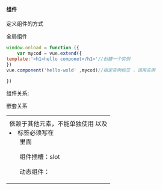 #### 组件

定义组件的方式

全局组件



```js
window.onload = function ({
	var mycod = vue.extend({
template:'<h1>hello componet</h1>'//创建一个实例
})
vue.component('hello-wold' ,mycod)//指定实例标签 ，调用实例

})

```



组件关系;

嵌套关系

<table>  <tr><td> <tr><td>依赖于其他元素，不能单独使用 以及 <li> 标签必须写在<ul> 里面



组件插槽：slot

动态组件：


